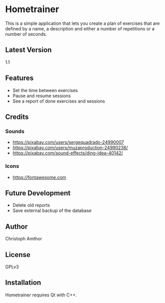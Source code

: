# Hometrainer

This is a simple application that lets you create a plan of exercises that are defined by a name, a description and either a number of repetitions or a number of seconds.

## Latest Version
1.1

## Features

- Set the time between exercises
- Pause and resume sessions
- See a report of done exercises and sessions

## Credits

### Sounds
 - https://pixabay.com/users/sergequadrado-24990007
 - https://pixabay.com/users/muzaproduction-24990238/
 - https://pixabay.com/sound-effects/ding-idea-40142/

### Icons
 - https://fontawesome.com

## Future Development
- Delete old reports
- Save external backup of the database

## Author

Christoph Amthor

## License

GPLv3

## Installation

Hometrainer requires Qt with C++.
